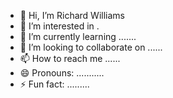 - 👋 Hi, I’m Richard Williams
- 👀 I’m interested in .
- 🌱 I’m currently learning .......
- 💞️ I’m looking to collaborate on ......
- 📫 How to reach me ......
- 😄 Pronouns: ...........
- ⚡ Fun fact: .........

<!---
richardwilliams9/richardwilliams9 is a ✨ special ✨ repository because its `README.md` (this file) appears on your GitHub profile.
You can click the Preview link to take a look at your changes.
--->
